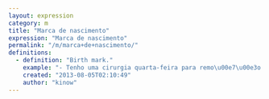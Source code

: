 ```yaml
---
layout: expression
category: m
title: "Marca de nascimento"
expression: "Marca de nascimento"
permalink: "/m/marca+de+nascimento/"
definitions:
  - definition: "Birth mark."
    example: "- Tenho uma cirurgia quarta-feira para remo\u00e7\u00e3o da minha marca de nascimento."
    created: "2013-08-05T02:10:49"
    author: "kinow"
---
```

